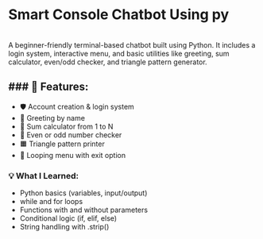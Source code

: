 <h1>Smart Console Chatbot Using py</h1>
<br>
A beginner-friendly terminal-based chatbot built using Python.
It includes a login system, interactive menu, and basic utilities like greeting, sum calculator, even/odd checker, and triangle pattern generator.

<h2>### 🔧 Features:</h2>

<list>

- 🛡️ Account creation & login system
- 💬 Greeting by name
- 🧮 Sum calculator from 1 to N
- 🔢 Even or odd number checker
- 🟧 Triangle pattern printer
- 🔁 Looping menu with exit option
</list>


### 💡 What I Learned:

- Python basics (variables, input/output)
- while and for loops
- Functions with and without parameters
- Conditional logic (if, elif, else)
- String handling with .strip()
